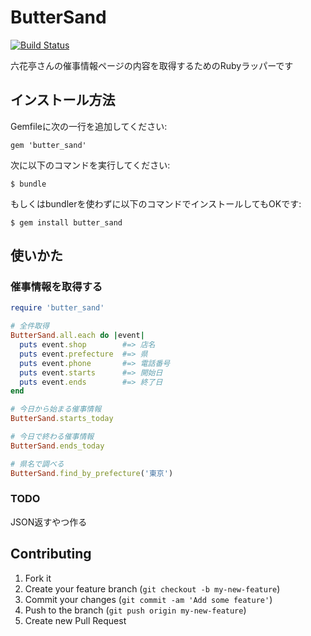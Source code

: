 # ButterSand

[![Build Status](https://travis-ci.org/shunsugai/butter_sand.png?branch=master)](https://travis-ci.org/shunsugai/butter_sand)

六花亭さんの催事情報ページの内容を取得するためのRubyラッパーです

## インストール方法

Gemfileに次の一行を追加してください:

    gem 'butter_sand'

次に以下のコマンドを実行してください:

    $ bundle

もしくはbundlerを使わずに以下のコマンドでインストールしてもOKです:

    $ gem install butter_sand

## 使いかた

### 催事情報を取得する
```ruby
require 'butter_sand'

# 全件取得
ButterSand.all.each do |event|
  puts event.shop        #=> 店名
  puts event.prefecture  #=> 県
  puts event.phone       #=> 電話番号
  puts event.starts      #=> 開始日
  puts event.ends        #=> 終了日
end

# 今日から始まる催事情報
ButterSand.starts_today

# 今日で終わる催事情報
ButterSand.ends_today

# 県名で調べる
ButterSand.find_by_prefecture('東京')
```

### TODO
JSON返すやつ作る

## Contributing

1. Fork it
2. Create your feature branch (`git checkout -b my-new-feature`)
3. Commit your changes (`git commit -am 'Add some feature'`)
4. Push to the branch (`git push origin my-new-feature`)
5. Create new Pull Request
